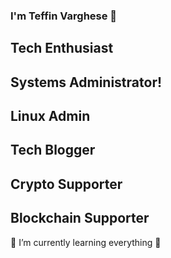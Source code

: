 ### I'm Teffin Varghese 👋
## Tech Enthusiast
## Systems Administrator!
## Linux Admin
## Tech Blogger
## Crypto Supporter
## Blockchain Supporter
🌱 I’m currently learning everything 🤣
